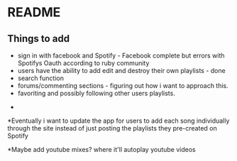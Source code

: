 # README

## Things to add

* sign in with facebook and Spotify - Facebook complete but errors with Spotifys Oauth according to ruby community
* users have the ability to add edit and destroy their own playlists - done
* search function
* forums/commenting sections - figuring out how i want to approach this.
* favoriting and possibly following other users playlists.

-
*Eventually i want to update the app for users to add each song individually through the site instead of just posting the playlists they pre-created on Spotify

*Maybe add youtube mixes? where it'll autoplay youtube videos
